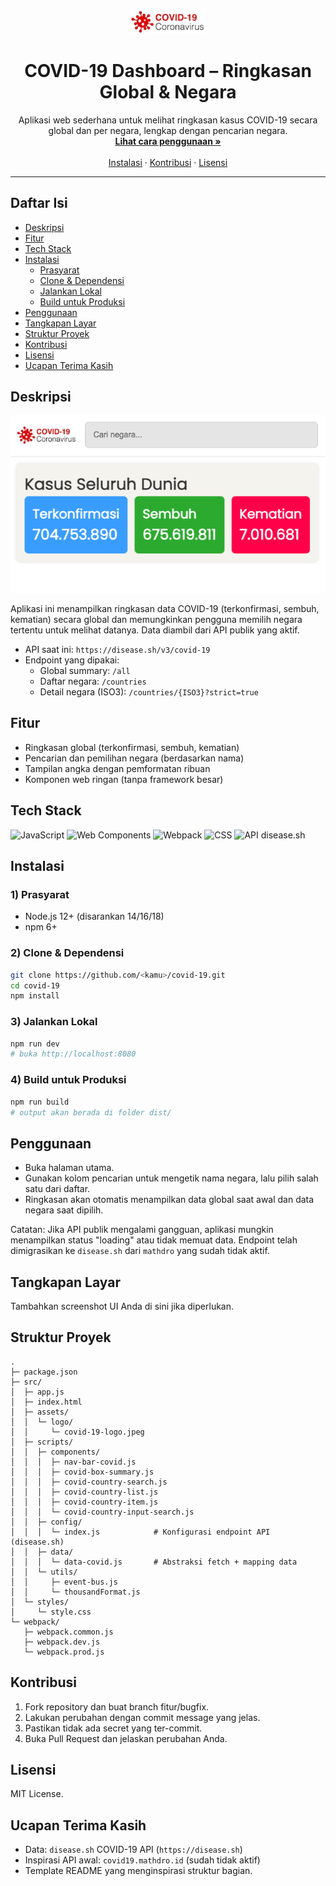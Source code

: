 <p align="center">
  <a href="#">
    <img src="src/assets/logo/covid-19-logo.jpeg" alt="COVID-19 App Logo" width="120" />
  </a>
</p>

<h1 align="center">COVID-19 Dashboard – Ringkasan Global & Negara</h1>

<p align="center">
  Aplikasi web sederhana untuk melihat ringkasan kasus COVID-19 secara global dan per negara, lengkap dengan pencarian negara.
  <br/>
  <a href="#penggunaan"><strong>Lihat cara penggunaan »</strong></a>
  <br/>
  <br/>
  <a href="#instalasi">Instalasi</a>
  ·
  <a href="#kontribusi">Kontribusi</a>
  ·
  <a href="#lisensi">Lisensi</a>
</p>

---

## Daftar Isi
- [Deskripsi](#deskripsi)
- [Fitur](#fitur)
- [Tech Stack](#tech-stack)
- [Instalasi](#instalasi)
  - [Prasyarat](#1-prasyarat)
  - [Clone & Dependensi](#2-clone--dependensi)
  - [Jalankan Lokal](#3-jalankan-lokal)
  - [Build untuk Produksi](#4-build-untuk-produksi)
- [Penggunaan](#penggunaan)
- [Tangkapan Layar](#tangkapan-layar)
- [Struktur Proyek](#struktur-proyek)
- [Kontribusi](#kontribusi)
- [Lisensi](#lisensi)
- [Ucapan Terima Kasih](#ucapan-terima-kasih)

## Deskripsi
<p align="center">
  <img src="src/assets/logo/screenshot.png" alt="Logo" width="800" />
  <br/>
</p>

Aplikasi ini menampilkan ringkasan data COVID-19 (terkonfirmasi, sembuh, kematian) secara global dan memungkinkan pengguna memilih negara tertentu untuk melihat datanya. Data diambil dari API publik yang aktif.

- API saat ini: `https://disease.sh/v3/covid-19`
- Endpoint yang dipakai:
  - Global summary: `/all`
  - Daftar negara: `/countries`
  - Detail negara (ISO3): `/countries/{ISO3}?strict=true`

## Fitur
- Ringkasan global (terkonfirmasi, sembuh, kematian)
- Pencarian dan pemilihan negara (berdasarkan nama)
- Tampilan angka dengan pemformatan ribuan
- Komponen web ringan (tanpa framework besar)

## Tech Stack
<p>
  <img src="https://img.shields.io/badge/JavaScript-ES6%2B-F7DF1E?logo=javascript&logoColor=000&labelColor=F7DF1E&color=555" alt="JavaScript" />
  <img src="https://img.shields.io/badge/Web%20Components-Custom%20Elements-29ABE2?logo=webcomponentsdotorg&logoColor=fff&labelColor=29ABE2&color=555" alt="Web Components" />
  <img src="https://img.shields.io/badge/Webpack-4-8DD6F9?logo=webpack&logoColor=fff&labelColor=8DD6F9&color=555" alt="Webpack" />
  <img src="https://img.shields.io/badge/CSS-plain-1572B6?logo=css3&logoColor=fff&labelColor=1572B6&color=555" alt="CSS" />
  <img src="https://img.shields.io/badge/API-disease.sh-0d9488?logo=cloudflare&logoColor=fff&labelColor=0d9488&color=555" alt="API disease.sh" />
</p>

## Instalasi

### 1) Prasyarat
- Node.js 12+ (disarankan 14/16/18)
- npm 6+

### 2) Clone & Dependensi
```bash
git clone https://github.com/<kamu>/covid-19.git
cd covid-19
npm install
```

### 3) Jalankan Lokal
```bash
npm run dev
# buka http://localhost:8080
```

### 4) Build untuk Produksi
```bash
npm run build
# output akan berada di folder dist/
```

## Penggunaan
- Buka halaman utama.
- Gunakan kolom pencarian untuk mengetik nama negara, lalu pilih salah satu dari daftar.
- Ringkasan akan otomatis menampilkan data global saat awal dan data negara saat dipilih.

Catatan: Jika API publik mengalami gangguan, aplikasi mungkin menampilkan status "loading" atau tidak memuat data. Endpoint telah dimigrasikan ke `disease.sh` dari `mathdro` yang sudah tidak aktif.

## Tangkapan Layar
Tambahkan screenshot UI Anda di sini jika diperlukan.

## Struktur Proyek
```
.
├─ package.json
├─ src/
│  ├─ app.js
│  ├─ index.html
│  ├─ assets/
│  │  └─ logo/
│  │     └─ covid-19-logo.jpeg
│  ├─ scripts/
│  │  ├─ components/
│  │  │  ├─ nav-bar-covid.js
│  │  │  ├─ covid-box-summary.js
│  │  │  ├─ covid-country-search.js
│  │  │  ├─ covid-country-list.js
│  │  │  ├─ covid-country-item.js
│  │  │  └─ covid-country-input-search.js
│  │  ├─ config/
│  │  │  └─ index.js            # Konfigurasi endpoint API (disease.sh)
│  │  ├─ data/
│  │  │  └─ data-covid.js       # Abstraksi fetch + mapping data
│  │  └─ utils/
│  │     ├─ event-bus.js
│  │     └─ thousandFormat.js
│  └─ styles/
│     └─ style.css
└─ webpack/
   ├─ webpack.common.js
   ├─ webpack.dev.js
   └─ webpack.prod.js
```

## Kontribusi
1. Fork repository dan buat branch fitur/bugfix.
2. Lakukan perubahan dengan commit message yang jelas.
3. Pastikan tidak ada secret yang ter-commit.
4. Buka Pull Request dan jelaskan perubahan Anda.

## Lisensi
MIT License.

## Ucapan Terima Kasih
- Data: `disease.sh` COVID-19 API (`https://disease.sh`)
- Inspirasi API awal: `covid19.mathdro.id` (sudah tidak aktif)
- Template README yang menginspirasi struktur bagian.


